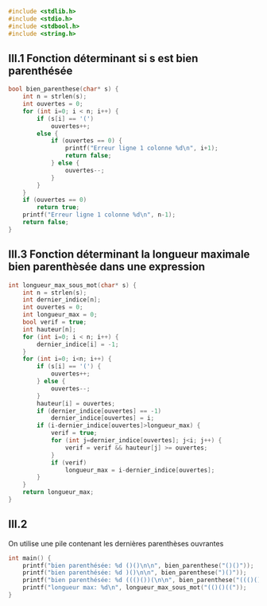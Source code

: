 ```c
#include <stdlib.h>
#include <stdio.h>
#include <stdbool.h>
#include <string.h>


```

## III.1 Fonction déterminant si s est bien parenthésée
```c
bool bien_parenthese(char* s) {
	int n = strlen(s);
	int ouvertes = 0;
	for (int i=0; i < n; i++) {
		if (s[i] == '(')
			ouvertes++;
		else {
			if (ouvertes == 0) {
				printf("Erreur ligne 1 colonne %d\n", i+1);
				return false;
			} else {
				ouvertes--;
			}
		}
	}
	if (ouvertes == 0)
		return true;
	printf("Erreur ligne 1 colonne %d\n", n-1);
	return false;
}

```

## III.3 Fonction déterminant la longueur maximale bien parenthèsée dans une expression
```c
int longueur_max_sous_mot(char* s) {
	int n = strlen(s);
	int dernier_indice[n];
	int ouvertes = 0;
	int longueur_max = 0;
	bool verif = true;
	int hauteur[n];
	for (int i=0; i < n; i++) {
		dernier_indice[i] = -1;
	}
	for (int i=0; i<n; i++) {
		if (s[i] == '(') {
			ouvertes++;
		} else {
			ouvertes--;
		}
		hauteur[i] = ouvertes;
		if (dernier_indice[ouvertes] == -1)
			dernier_indice[ouvertes] = i;
		if (i-dernier_indice[ouvertes]>longueur_max) {
			verif = true;
			for (int j=dernier_indice[ouvertes]; j<i; j++) {
				verif = verif && hauteur[j] >= ouvertes;
			}
			if (verif)
				longueur_max = i-dernier_indice[ouvertes];
		}
	}
	return longueur_max;
}

```

## III.2
 On utilise une pile contenant les dernières parenthèses ouvrantes   


```c
int main() {
	printf("bien parenthésée: %d ()()\n\n", bien_parenthese("()()"));
	printf("bien parenthésée: %d )()\n\n", bien_parenthese(")()"));
	printf("bien parenthésée: %d ((()())(\n\n", bien_parenthese("((()())()"));
	printf("longueur max: %d\n", longueur_max_sous_mot("(()()(("));
}

```
